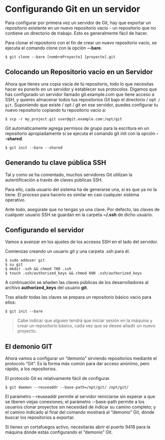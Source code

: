 # Configurando Git en un servidor

Para configurar por primera vez un servidor de Git, hay que exportar un repositorio existente en un nuevo repositorio vacío - un repositorio que no contiene un directorio de trabajo. Esto es generalmente fácil de hacer. 

Para clonar el repositorio con el fin de crear un nuevo repositorio vacío, se ejecuta el comando clone con la opción __--bare__.

```
$ git clone --bare [nombreProyecto] [proyecto].git
```

## Colocando un Repositorio vacío en un Servidor

Ahora que tienes una copia vacía de tú repositorio, todo lo que necesitas hacer es ponerlo en un servidor y establecer sus protocolos. Digamos que has configurado un servidor llamado git.example.com que tiene acceso a SSH, y quieres almacenar todos tus repositorios Git bajo el directorio / opt` / git`. Suponiendo que existe / opt / git en ese servidor, puedes configurar tu nuevo repositorio copiando tu repositorio vacío a:

```
$ scp -r my_project.git user@git.example.com:/opt/git
```

Git automáticamente agrega permisos de grupo para la escritura en un repositorio apropiadamente si se ejecuta el comando git init con la opción __--shared__.

```
$ git init --bare --shared
```

## Generando tu clave pública SSH

Tal y como se ha comentado, muchos servidores Git utilizan la autentificación a través de claves públicas SSH. 

Para ello, cada usuario del sistema ha de generarse una, si es que ya no la tiene. El proceso para hacerlo es similar en casi cualquier sistema operativo. 

Ante todo, asegúrate que no tengas ya una clave. Por defecto, las claves de cualquier usuario SSH se guardan en la carpeta __~/.ssh__ de dicho usuario.

## Configurando el servidor

Vamos a avanzar en los ajustes de los accesos SSH en el lado del servidor. 

Comienzas creando un usuario git y una carpeta .ssh para él.

```
$ sudo adduser git
$ su git
$ mkdir .ssh && chmod 700 .ssh
$ touch .ssh/authorized_keys && chmod 600 .ssh/authorized_keys
```

A continuación se añaden las claves públicas de los desarrolladores al archivo __authorized_keys__ del usuario __git__.

Tras añadir todas las claves se prepara un repositorio básico vacio para ellos:

```
$ git init --bare
```

> Cabe indicar que alguien tendrá que iniciar sesión en la máquina y crear un repositorio básico, cada vez que se desee añadir un nuevo proyecto. 

## El demonio GIT

Ahora vamos a configurar un “demonio” sirviendo repositorios mediante el protocolo “Git”. Es la forma más común para dar acceso anónimo, pero rápido, a los repositorios. 

El protocolo Git es relativamente fácil de configurar. 

```
$ git daemon --reuseaddr --base-path=/opt/git/ /opt/git/
```

El parámetro --reuseaddr permite al servidor reiniciarse sin esperar a que se liberen viejas conexiones; el parámetro --base-path permite a los usuarios clonar proyectos sin necesidad de indicar su camino completo; y el camino indicado al final del comando mostrará al “demonio” Git, dónde buscar los repositorios a exportar. 

Si tienes un cortafuegos activo, necesitarás abrir el puerto 9418 para la máquina donde estás configurando el “demonio” Git.